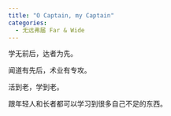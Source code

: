 ```yaml
---
title: "O Captain, my Captain"
categories:
  - 无远弗届 Far & Wide
---
```


学无前后，达者为先。

闻道有先后，术业有专攻。

活到老，学到老。

跟年轻人和长者都可以学习到很多自己不足的东西。

